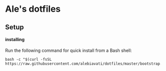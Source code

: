 # Ale's dotfiles

## Setup

#### installing

Run the following command for quick install from a Bash shell:

```
bash -c "$(curl -fsSL https://raw.githubusercontent.com/alebiavati/dotfiles/master/bootstrap.sh)"
```
